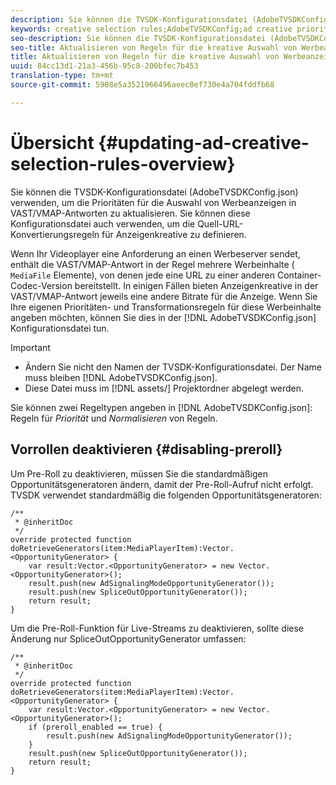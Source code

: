 ```yaml
---
description: Sie können die TVSDK-Konfigurationsdatei (AdobeTVSDKConfig.json) verwenden, um die Prioritäten für die Auswahl von Werbeanzeigen in VAST/VMAP-Antworten zu aktualisieren. Sie können diese Konfigurationsdatei auch verwenden, um die Quell-URL-Konvertierungsregeln für Anzeigenkreative zu definieren.
keywords: creative selection rules;AdobeTVSDKConfig;ad creative priorities;transformation rules
seo-description: Sie können die TVSDK-Konfigurationsdatei (AdobeTVSDKConfig.json) verwenden, um die Prioritäten für die Auswahl von Werbeanzeigen in VAST/VMAP-Antworten zu aktualisieren. Sie können diese Konfigurationsdatei auch verwenden, um die Quell-URL-Konvertierungsregeln für Anzeigenkreative zu definieren.
seo-title: Aktualisieren von Regeln für die kreative Auswahl von Werbeanzeigen
title: Aktualisieren von Regeln für die kreative Auswahl von Werbeanzeigen
uuid: 84cc13d1-21a3-456b-95c8-200bfec7b453
translation-type: tm+mt
source-git-commit: 5908e5a3521966496aeec0ef730e4a704fddfb68

---
```



# Übersicht {#updating-ad-creative-selection-rules-overview}

Sie können die TVSDK-Konfigurationsdatei (AdobeTVSDKConfig.json) verwenden, um die Prioritäten für die Auswahl von Werbeanzeigen in VAST/VMAP-Antworten zu aktualisieren. Sie können diese Konfigurationsdatei auch verwenden, um die Quell-URL-Konvertierungsregeln für Anzeigenkreative zu definieren.

Wenn Ihr Videoplayer eine Anforderung an einen Werbeserver sendet, enthält die VAST/VMAP-Antwort in der Regel mehrere Werbeinhalte ( `MediaFile` Elemente), von denen jede eine URL zu einer anderen Container-Codec-Version bereitstellt. In einigen Fällen bieten Anzeigenkreative in der VAST/VMAP-Antwort jeweils eine andere Bitrate für die Anzeige. Wenn Sie Ihre eigenen Prioritäten- und Transformationsregeln für diese Werbeinhalte angeben möchten, können Sie dies in der [!DNL AdobeTVSDKConfig.json] Konfigurationsdatei tun.

>[!IMPORTANT]
>
>* Ändern Sie nicht den Namen der TVSDK-Konfigurationsdatei. Der Name muss bleiben [!DNL AdobeTVSDKConfig.json].
>* Diese Datei muss im [!DNL assets/] Projektordner abgelegt werden.
>



Sie können zwei Regeltypen angeben in [!DNL AdobeTVSDKConfig.json]: Regeln für *Priorität* und *Normalisieren* von Regeln.

## Vorrollen deaktivieren {#disabling-preroll}

Um Pre-Roll zu deaktivieren, müssen Sie die standardmäßigen Opportunitätsgeneratoren ändern, damit der Pre-Roll-Aufruf nicht erfolgt. TVSDK verwendet standardmäßig die folgenden Opportunitätsgeneratoren:

```
/** 
 * @inheritDoc 
 */ 
override protected function doRetrieveGenerators(item:MediaPlayerItem):Vector.<OpportunityGenerator> { 
    var result:Vector.<OpportunityGenerator> = new Vector.<OpportunityGenerator>(); 
    result.push(new AdSignalingModeOpportunityGenerator()); 
    result.push(new SpliceOutOpportunityGenerator()); 
    return result; 
} 
```

Um die Pre-Roll-Funktion für Live-Streams zu deaktivieren, sollte diese Änderung nur SpliceOutOpportunityGenerator umfassen:

```
/** 
 * @inheritDoc 
 */ 
override protected function doRetrieveGenerators(item:MediaPlayerItem):Vector.<OpportunityGenerator> { 
    var result:Vector.<OpportunityGenerator> = new Vector.<OpportunityGenerator>(); 
    if (preroll_enabled == true) { 
        result.push(new AdSignalingModeOpportunityGenerator()); 
    } 
    result.push(new SpliceOutOpportunityGenerator()); 
    return result; 
}
```

